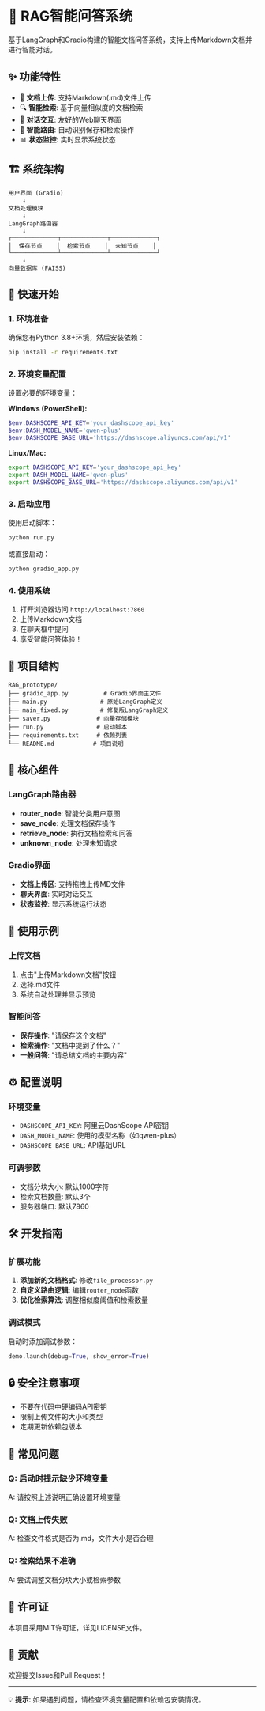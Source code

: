 # 🤖 RAG智能问答系统

基于LangGraph和Gradio构建的智能文档问答系统，支持上传Markdown文档并进行智能对话。

## ✨ 功能特性

- 📁 **文档上传**: 支持Markdown(.md)文件上传
- 🔍 **智能检索**: 基于向量相似度的文档检索
- 💬 **对话交互**: 友好的Web聊天界面
- 🧠 **智能路由**: 自动识别保存和检索操作
- 📊 **状态监控**: 实时显示系统状态

## 🏗️ 系统架构

```
用户界面 (Gradio)
    ↓
文档处理模块
    ↓
LangGraph路由器
    ↓
┌─────────────┬─────────────┬─────────────┐
│  保存节点    │  检索节点    │  未知节点    │
└─────────────┴─────────────┴─────────────┘
    ↓
向量数据库 (FAISS)
```

## 🚀 快速开始

### 1. 环境准备

确保您有Python 3.8+环境，然后安装依赖：

```bash
pip install -r requirements.txt
```

### 2. 环境变量配置

设置必要的环境变量：

**Windows (PowerShell):**
```powershell
$env:DASHSCOPE_API_KEY='your_dashscope_api_key'
$env:DASH_MODEL_NAME='qwen-plus'
$env:DASHSCOPE_BASE_URL='https://dashscope.aliyuncs.com/api/v1'
```

**Linux/Mac:**
```bash
export DASHSCOPE_API_KEY='your_dashscope_api_key'
export DASH_MODEL_NAME='qwen-plus'
export DASHSCOPE_BASE_URL='https://dashscope.aliyuncs.com/api/v1'
```

### 3. 启动应用

使用启动脚本：
```bash
python run.py
```

或直接启动：
```bash
python gradio_app.py
```

### 4. 使用系统

1. 打开浏览器访问 `http://localhost:7860`
2. 上传Markdown文档
3. 在聊天框中提问
4. 享受智能问答体验！

## 📁 项目结构

```
RAG_prototype/
├── gradio_app.py          # Gradio界面主文件
├── main.py               # 原始LangGraph定义
├── main_fixed.py         # 修复版LangGraph定义
├── saver.py             # 向量存储模块
├── run.py               # 启动脚本
├── requirements.txt     # 依赖列表
└── README.md           # 项目说明
```

## 🔧 核心组件

### LangGraph路由器
- **router_node**: 智能分类用户意图
- **save_node**: 处理文档保存操作
- **retrieve_node**: 执行文档检索和问答
- **unknown_node**: 处理未知请求

### Gradio界面
- **文档上传区**: 支持拖拽上传MD文件
- **聊天界面**: 实时对话交互
- **状态监控**: 显示系统运行状态

## 🎯 使用示例

### 上传文档
1. 点击"上传Markdown文档"按钮
2. 选择.md文件
3. 系统自动处理并显示预览

### 智能问答
- **保存操作**: "请保存这个文档"
- **检索操作**: "文档中提到了什么？"
- **一般问答**: "请总结文档的主要内容"

## ⚙️ 配置说明

### 环境变量
- `DASHSCOPE_API_KEY`: 阿里云DashScope API密钥
- `DASH_MODEL_NAME`: 使用的模型名称（如qwen-plus）
- `DASHSCOPE_BASE_URL`: API基础URL

### 可调参数
- 文档分块大小: 默认1000字符
- 检索文档数量: 默认3个
- 服务器端口: 默认7860

## 🛠️ 开发指南

### 扩展功能
1. **添加新的文档格式**: 修改`file_processor.py`
2. **自定义路由逻辑**: 编辑`router_node`函数
3. **优化检索算法**: 调整相似度阈值和检索数量

### 调试模式
启动时添加调试参数：
```python
demo.launch(debug=True, show_error=True)
```

## 🔒 安全注意事项

- 不要在代码中硬编码API密钥
- 限制上传文件的大小和类型
- 定期更新依赖包版本

## 🐛 常见问题

### Q: 启动时提示缺少环境变量
A: 请按照上述说明正确设置环境变量

### Q: 文档上传失败
A: 检查文件格式是否为.md，文件大小是否合理

### Q: 检索结果不准确
A: 尝试调整文档分块大小或检索参数

## 📄 许可证

本项目采用MIT许可证，详见LICENSE文件。

## 🤝 贡献

欢迎提交Issue和Pull Request！

---

💡 **提示**: 如果遇到问题，请检查环境变量配置和依赖包安装情况。